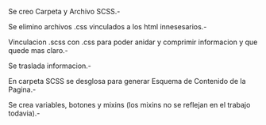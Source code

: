 Se creo Carpeta y Archivo SCSS.-

Se elimino archivos .css vinculados a los html innesesarios.-

Vinculacion .scss con .css para poder anidar y comprimir informacion y que quede mas claro.-

Se traslada informacion.-

En carpeta SCSS se desglosa para generar Esquema de Contenido de la Pagina.-

Se crea variables, botones y mixins (los mixins no se reflejan en el trabajo todavia).-

